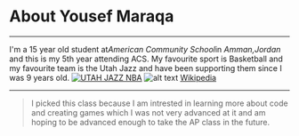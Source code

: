 # About Yousef Maraqa

***
I'm a 15 year old student at*American Community School*in *Amman,Jordan* and this is my 5th year attending ACS. My favourite sport is Basketball and my favourite team is the Utah Jazz  and have been supporting them since I was 9 years old. [![UTAH JAZZ NBA](http://img.youtube.com/vi/YOUTUBE_VIDEO_ID_HERE/0.jpg)]([http://www.youtube.com/watch?v=YOUTUBE_VIDEO_ID_HERE](https://www.youtube.com/watch?v=jfDXBDh2ihY)https://www.youtube.com/watch?v=jfDXBDh2ihY)
![alt text](https://dbukjj6eu5tsf.cloudfront.net/ncaa.org/images/2023/3/30/MBB-WBB_BallHoop.JPG)
[Wikipedia](https://www.wikipedia.org/)
***
> I picked this class because I am intrested in learning more about code and creating games which I was not very advanced at it and am hoping to be advanced enough to take the AP class in the future.


